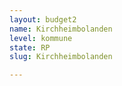 ```yaml
---
layout: budget2
name: Kirchheimbolanden
level: kommune
state: RP
slug: Kirchheimbolanden

---
```



